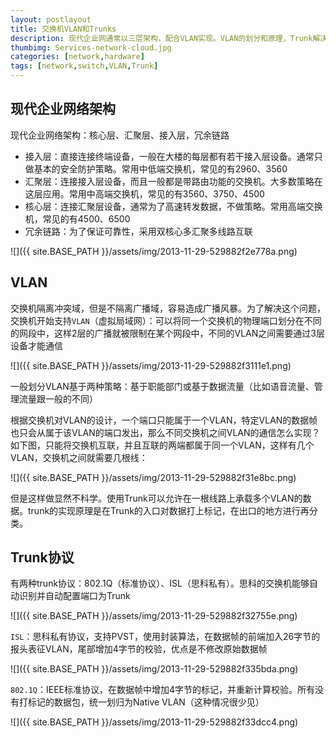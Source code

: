 ```yaml
---
layout: postlayout
title: 交换机VLAN和Trunks
description: 现代企业网通常以三层架构，配合VLAN实现。VLAN的划分和原理，Trunk解决VLAN跨交换机通信的问题，Trunk有两种常见的协议
thumbimg: Services-network-cloud.jpg
categories: [network,hardware]
tags: [network,switch,VLAN,Trunk]
---
```


## 现代企业网络架构

现代企业网络架构：核心层、汇聚层、接入层，冗余链路

- 接入层：直接连接终端设备，一般在大楼的每层都有若干接入层设备。通常只做基本的安全防护策略。常用中低端交换机，常见的有2960、3560
- 汇聚层：连接接入层设备，而且一般都是带路由功能的交换机。大多数策略在这层应用。常用中高端交换机，常见的有3560、3750、4500
- 核心层：连接汇聚层设备，通常为了高速转发数据，不做策略。常用高端交换机，常见的有4500、6500
- 冗余链路：为了保证可靠性，采用双核心多汇聚多线路互联

![]({{ site.BASE_PATH }}/assets/img/2013-11-29-529882f2e778a.png)

## VLAN

交换机隔离冲突域，但是不隔离广播域，容易造成广播风暴。为了解决这个问题，交换机开始支持`VLAN`（虚拟局域网）：可以将同一个交换机的物理端口划分在不同的网段中，这样2层的广播就被限制在某个网段中，不同的VLAN之间需要通过3层设备才能通信

![]({{ site.BASE_PATH }}/assets/img/2013-11-29-529882f3111e1.png)

一般划分VLAN基于两种策略：基于职能部门或基于数据流量（比如语音流量、管理流量跟一般的不同）

根据交换机对VLAN的设计，一个端口只能属于一个VLAN，特定VLAN的数据帧也只会从属于该VLAN的端口发出，那么不同交换机之间VLAN的通信怎么实现？如下图，只能将交换机互联，并且互联的两端都属于同一个VLAN，这样有几个VLAN，交换机之间就需要几根线：

![]({{ site.BASE_PATH }}/assets/img/2013-11-29-529882f31e8bc.png)

但是这样做显然不科学。使用Trunk可以允许在一根线路上承载多个VLAN的数据。trunk的实现原理是在Trunk的入口对数据打上标记，在出口的地方进行再分类。

## Trunk协议

有两种trunk协议：802.1Q（标准协议）、ISL（思科私有）。思科的交换机能够自动识别并自动配置端口为Trunk

![]({{ site.BASE_PATH }}/assets/img/2013-11-29-529882f32755e.png)

`ISL`：思科私有协议，支持PVST，使用封装算法，在数据帧的前端加入26字节的报头表征VLAN，尾部增加4字节的校验，优点是不修改原始数据帧

![]({{ site.BASE_PATH }}/assets/img/2013-11-29-529882f335bda.png)

`802.1Q`：IEEE标准协议，在数据帧中增加4字节的标记，并重新计算校验。所有没有打标记的数据包，统一划归为Native VLAN（这种情况很少见）

![]({{ site.BASE_PATH }}/assets/img/2013-11-29-529882f33dcc4.png)